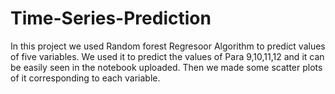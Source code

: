 # Time-Series-Prediction
In this project we used Random forest Regresoor Algorithm to predict values of five variables. We used it to predict the values of Para 9,10,11,12 and it can be easily seen in the notebook uploaded. Then we made some scatter plots of it corresponding to each variable.
